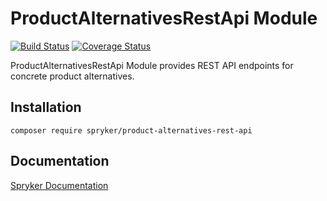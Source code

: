 # ProductAlternativesRestApi Module
[![Build Status](https://travis-ci.org/spryker/product-alternatives-rest-api.svg)](https://travis-ci.org/spryker/product-alternatives-rest-api)
[![Coverage Status](https://coveralls.io/repos/github/spryker/product-alternatives-rest-api/badge.svg)](https://coveralls.io/github/spryker/product-alternatives-rest-api)

ProductAlternativesRestApi Module provides REST API endpoints for concrete product alternatives.

## Installation

```
composer require spryker/product-alternatives-rest-api
```

## Documentation

[Spryker Documentation](https://academy.spryker.com/developing_with_spryker/module_guide/modules.html)

